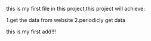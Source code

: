 this is my first file in this project,this project will achieve:

1.get the data from website
2.periodicly get data

this is my first add!!!

